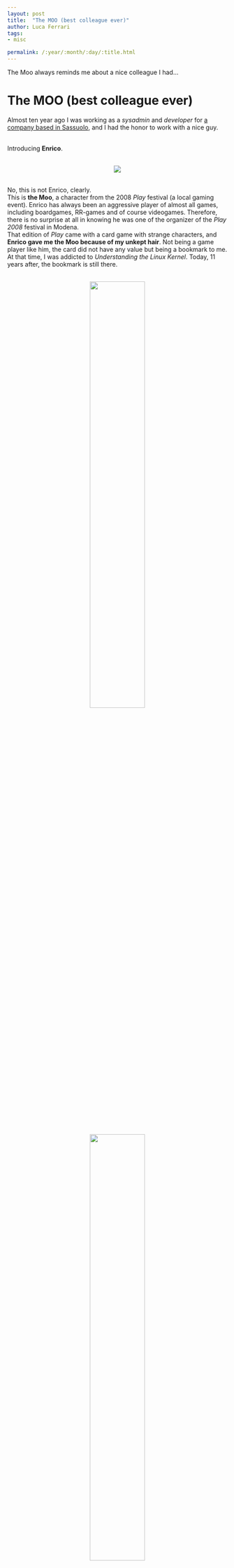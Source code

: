 ```yaml
---
layout: post
title:  "The MOO (best colleague ever)"
author: Luca Ferrari
tags:
- misc

permalink: /:year/:month/:day/:title.html
---
```

The Moo always reminds me about a nice colleague I had...

# The MOO (best colleague ever)

Almost ten year ago I was working as a *sysadmin* and *developer* for [a company based in Sassuolo](/https://goo.gl/maps/25uNCqEg9XuAfAEk9), and I had the honor to work with a nice guy.
<br/>
<br/>

Introducing **Enrico**.
<br/>
<br/>
<center>
<img src="/images/posts/themoo/moo2.jpg" />
</center>
<br/>

No, this is not Enrico, clearly.
<br/>
This is **the Moo**, a character from the 2008 *Play* festival (a local gaming event). 
Enrico has always been an aggressive player of almost all games, including boardgames, RR-games and of course videogames. Therefore, there is no surprise at all in knowing he was one of the organizer of the *Play 2008* festival in Modena.
<br/>
That edition of *Play* came with a card game with strange characters, and **Enrico gave me the Moo because of my unkept hair**. Not being a game player like him, the card did not have any value but being a bookmark to me. At that time, I was addicted to *Understanding the Linux Kernel*.
Today, 11 years after, the bookmark is still there.


<br/>
<center>
<img src="/images/posts/themoo/moo3.jpg" width="50%"/>
<img src="/images/posts/themoo/moo4.jpg" width="50%"/>
</center>
<br/><br/>

Now, why this sentimental blog post?
<br/>
A few days ago, Enrico came to my door and we had a great dinner time. 
<br/>
I realized, but probably I always knew, that he has been **the best colleague I ever had**.
No, I cannot say my *best friend*, that's another story, but be assured that if I would have to choose a colleague to do the job with, I would go for Enrico. 
<br/>
In the case you, the reader, are a current colleague of mine, don't get it wrong (and after all, there is always room for improvements!).
<br/>
And besides, he really is a *good friend* to me.

<br/><br/>
<center>
<img src="/images/posts/themoo/moo1.jpg" />
</center>
<br/><br/>
I met Enrico on my very first day working as a consultant for the above same company, but at that time he had an office in the [Roteglia factory](https://goo.gl/maps/XH9YUhKYSHxYNau19). He was in charge of the hardware and the basic networking for that company, while I was mainly in charge of software development. I still remember my first day, when he nicely invited me in his office to introduce himself and the company; he was disassembling (or reassembling?) a desktop computer while quietly speaking to me.
<br/>
We did not work tied together, but he provided me the company email address, as well as internet connectivy via the `ISDN` line. A nice fact about that connectivity was that he had to reset the modem every morning in order to make the whole factory to get connected to the internet. It was not a reset due to bad hardware, rather their sysadmin had forced a time based threshold on the router, and therefore to not hit such limit during the business day, Enrico resetted the counters every morning. I remember him asking me if I was able to remove the threshold, that effectively was useless, and while I was able, I refused because it was not my job and when you are a contractor the last thing you want is to get your employer angry for something you did without asking! However, I can cofirm, the restriction was a crap.
<br/>
Despite a few occasions, we did not worked together for the following couple of years.
<br/>
Then, I was assumed as a fully employee and the both of us got an office to share in the [*headquarter* in Sassuolo](https://goo.gl/maps/XH9YUhKYSHxYNau19). At that point things did change.
<br/>
It was not easy, at least for me. Enrico did have a very different approach to work and to emergencies than me, or better, I must admit I was a green sysadmin that saw everything as an emergency. 
These different approaches caused a kind of detached involvement in our day-by-day office life. It was like I did not fully trust him, not because he was unable or unskilled, but because we did have different approaches at solving problems, and I suspect he developed the same un-trusting relationship with me.
<br/>
In the meantime I assumed also the *sysadmin* role, meaning that I was in charge of both networking and server stuff, as well as developing applications.
<br/>
As days gone by, we began trusting each other, and **working became suddenly fun**, at least for me. 
**We became a team**, probably because our jobs were completing each other and therefore *we were forced to work together* as it was not before.
<br/>
We started to spend more and more time together, even outside working hours, and so we became **real friends**. I must be honest here, outside my office I did not spend a lot of time with Enrico, and that's my fault. Period. However, spending time between the working hours, like for example during lunch, was really fun and helped us developing a deep confidence in each other.
<br/>
I clearly remember all the time spent during the lunch breaks, or even during simple breaks. He was smoking at that time, and I was not (I am not); so I did spend a few minutes with him while he was smoking. We were kind of *smoke cousins*, and even during the winter, with the cold, we were outside the staris door talking. We were talking also during working hours, while of course accomplishing our tasks (because we were not supposed to be paid to talk!). 
<br/>
Well, we did respect not-talking times, especially during our favourite radio show: [Lo Zoo di 105](https:://zoo.105.net).
<br/>
<br/>
Enrico taught me a lot of things, not strictly tied to my job or interests, but rather about life and self respect. Quite frankly, at that time I already had three employments and I have to say that Enrico was the colleague that taught me the most.
<br/>
<br/>
After almost 5 years, I switched my job for the current one. It was a really hard decision because having Enrico as a colleague really made my job day fun. A couple of years later, [Enrico moved to Panama with his wife](http://andiamoapanama.blogspot.com). Therefore, today, even if I would, we cannot spend quality time together except for when he comes in Italy, as he did a few days ago.
<br/>
<br/>
And while I could keep enumerating a lot of nice adventures we ran together, while being sat down in front of our monitors, I want to just conclude this post thanking Enrico for having been my colleague and friend for such a long time, and still being actually!
<br/>
<br/>
Good luck and, who knows, may be one day we will work together again!
